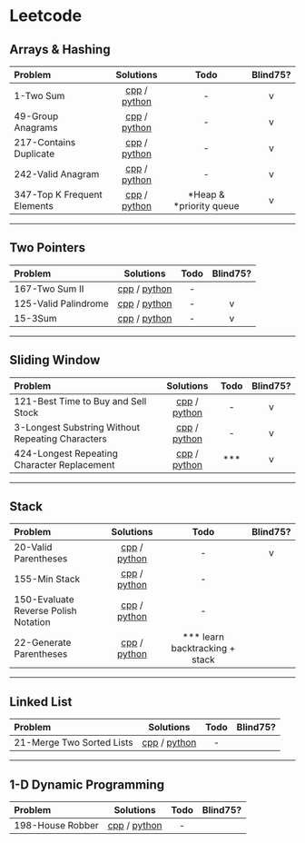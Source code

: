 # Leetcode

## Arrays & Hashing
|Problem|Solutions|Todo|Blind75?|
|:------|:-------:|:--:|:------:|
| 1-Two Sum | [cpp](Solutions/cpp/Array-and-Hashing/1-TwoSum.cpp) / [python](Solutions/NOSE.JPG) |  -  | v |
| 49-Group Anagrams | [cpp](Solutions/cpp/Array-and-Hashing/49-GroupAnagrams.cpp) / [python](Solutions/NOSE.JPG) | - | v |
| 217-Contains Duplicate | [cpp](Solutions/cpp/Array-and-Hashing/217-ContainsDuplicate.cpp) / [python](Solutions/NOSE.JPG) | - | v |
| 242-Valid Anagram | [cpp](Solutions/cpp/Array-and-Hashing/242-ValidAnagram.cpp) / [python](Solutions/NOSE.JPG) | - | v |
| 347-Top K Frequent Elements | [cpp](Solutions/cpp/Array-and-Hashing/347-Top-K-FrequentElements.cpp) / [python](Solutions/NOSE.JPG) | *Heap & *priority queue | v |

---

## Two Pointers
|Problem|Solutions|Todo|Blind75?|
|:------|:-------:|:--:|:------:|
| 167-Two Sum II | [cpp](Solutions/cpp/Two-pointers/167-TwoSumII.cpp) / [python](Solutions/NOSE.JPG) |  -  |
| 125-Valid Palindrome | [cpp](Solutions/cpp/Two-pointers/125-ValidPalindrome.cpp) / [python](Solutions/NOSE.JPG) |  -  | v |
| 15-3Sum | [cpp](Solutions/cpp/Two-pointers/15-3Sum.cpp) / [python](Solutions/NOSE.JPG) |  -  | v |

---

## Sliding Window
|Problem|Solutions|Todo|Blind75?|
|:------|:-------:|:--:|:------:|
| 121-Best Time to Buy and Sell Stock | [cpp](Solutions/cpp/Sliding-Window/121-BestTimeToBuyAndSellStock.cpp) / [python](Solutions/NOSE.JPG) |  -  | v |
| 3-Longest Substring Without Repeating Characters | [cpp](Solutions/cpp/Sliding-Window/3-LongestSubstringWithoutRepeatingCharacters.cpp) / [python](Solutions/NOSE.JPG) |  -  | v |
| 424-Longest Repeating Character Replacement | [cpp](Solutions/cpp/Sliding-Window/424-LongestRepeatingCharacterReplacement.cpp) / [python](Solutions/NOSE.JPG) |  ***  | v |

---

## Stack
|Problem|Solutions|Todo|Blind75?|
|:------|:-------:|:--:|:------:|
| 20-Valid Parentheses | [cpp](Solutions/cpp/Stack/20-ValidParentheses.cpp) / [python](Solutions/NOSE.JPG) |  -  | v |
| 155-Min Stack | [cpp](https://github.com/csk1116/learn-DS-ALGO/blob/main/Stack/MinStack.cpp) / [python](Solutions/NOSE.JPG) |  -  |
| 150-Evaluate Reverse Polish Notation | [cpp](Solutions/cpp/Stack/150-EvaluateReversePolishNotation.cpp) / [python](Solutions/NOSE.JPG) |  -  |
| 22-Generate Parentheses | [cpp](Solutions/cpp/Stack/22-GenerateParentheses.cpp) / [python](Solutions/NOSE.JPG) |  *** learn backtracking + stack  |

---

## Linked List
|Problem|Solutions|Todo|Blind75?|
|:------|:-------:|:--:|:------:|
| 21-Merge Two Sorted Lists | [cpp](Solutions/cpp/LinkedList/21-MergeTwoSortedLists.cpp) / [python](Solutions/NOSE.JPG) |  -  |
 
---

## 1-D Dynamic Programming
|Problem|Solutions|Todo|Blind75?|
|:------|:-------:|:--:|:------:|
| 198-House Robber | [cpp](Solutions/cpp/Dynamic-programming/198-HouseRobber.cpp) / [python](Solutions/NOSE.JPG) |  -  |



